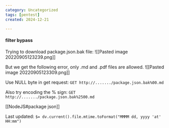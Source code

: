 ```yaml
---
category: Uncategorized
tags: [pentest]
created: 2024-12-21

---
```

#### filter bypass
Trying to download package.json.bak file:
![[Pasted image 20220905123239.png]]

But we get the following error, only .md and .pdf files are allowed.
![[Pasted image 20220905123309.png]]

Use NULL byte in get request:
`GET http://......./package.json.bak%00.md`

Also try encoding the % sign:
`GET http://......./package.json.bak%2500.md`

[[NodeJS#package json]]


Last updated: `$= dv.current().file.mtime.toFormat("MMMM dd, yyyy 'at' HH:mm")`
